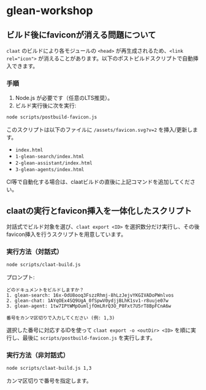 # glean-workshop


## ビルド後にfaviconが消える問題について

`claat` のビルドにより各モジュールの `<head>` が再生成されるため、`<link rel="icon">` が消えることがあります。以下のポストビルドスクリプトで自動挿入できます。

### 手順

1. Node.js が必要です（任意のLTS推奨）。
2. ビルド実行後に次を実行:

```bash
node scripts/postbuild-favicon.js
```

このスクリプトは以下のファイルに `/assets/favicon.svg?v=2` を挿入/更新します。

- `index.html`
- `1-glean-search/index.html`
- `2-glean-assistant/index.html`
- `3-glean-agents/index.html`

CI等で自動化する場合は、claatビルドの直後に上記コマンドを追加してください。

## claatの実行とfavicon挿入を一体化したスクリプト

対話式でビルド対象を選び、`claat export <ID>` を選択数分だけ実行し、その後favicon挿入を行うスクリプトを用意しています。

### 実行方法（対話式）

```bash
node scripts/claat-build.js
```

プロンプト:

```
どのドキュメントをビルドしますか？
1. glean-search: 16x-OdU8ooq3FszzRhmj-8hLzJejvYKGIVADoPWnlvos
2. glean-chat: 1AYqOEx4SQ9UgA_0fSpwV0ydjjBLhK1sv1-r8uuje07w
3. glean-agent: 1tw7IPtWMpOumljfOmLRrQ3O_P8Fxt7U5rT8BpFCnA6w

番号をカンマ区切りで入力してください (例: 1,3)
```

選択した番号に対応するIDを使って `claat export -o <outDir> <ID>` を順に実行し、最後に `scripts/postbuild-favicon.js` を実行します。

### 実行方法（非対話式）

```bash
node scripts/claat-build.js 1,3
```

カンマ区切りで番号を指定します。

